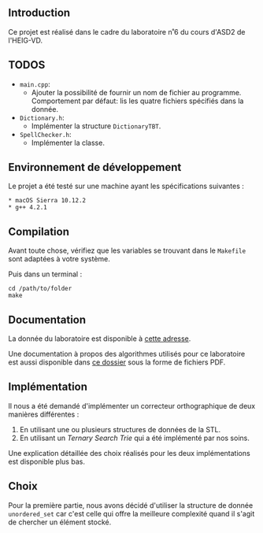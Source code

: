 ## Introduction
Ce projet est réalisé dans le cadre du laboratoire n˚6 du cours d'ASD2 de l'HEIG-VD.

## TODOS
* `main.cpp`:
    * Ajouter la possibilité de fournir un nom de fichier au programme. Comportement par défaut: lis les quatre fichiers spécifiés dans la donnée.
* `Dictionary.h`:
    * Implémenter la structure `DictionaryTBT`.
* `SpellChecker.h`:
    * Implémenter la classe.

## Environnement de développement
Le projet a été testé sur une machine ayant les spécifications suivantes :

    * macOS Sierra 10.12.2
    * g++ 4.2.1

## Compilation
Avant toute chose, vérifiez que les variables se trouvant dans le `Makefile` sont adaptées à votre système.

Puis dans un terminal :

    cd /path/to/folder
    make


## Documentation
La donnée du laboratoire est disponible à [cette adresse](files/donnee.pdf).

Une documentation à propos des algorithmes utilisés pour ce laboratoire est aussi disponible dans [ce dossier](files/) sous la forme de fichiers PDF.

## Implémentation
Il nous a été demandé d'implémenter un correcteur orthographique de deux manières différentes :

1. En utilisant une ou plusieurs structures de données de la STL.
2. En utilisant un *Ternary Search Trie* qui a été implémenté par nos soins.

Une explication détaillée des choix réalisés pour les deux implémentations est disponible plus bas.



## Choix
Pour la première partie, nous avons décidé d'utiliser la structure de donnée `unordered_set` car c'est celle qui offre la meilleure complexité quand il s'agit de chercher un élément stocké.
